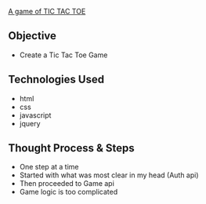 [A game of TIC TAC TOE](https://peterchang2.github.io/TicTacToe-Client/)

## Objective
- Create a Tic Tac Toe Game

## Technologies Used
- html
- css
- javascript
- jquery

## Thought Process & Steps
- One step at a time
- Started with what was most clear in my head (Auth api)
- Then proceeded to Game api
- Game logic is too complicated 
